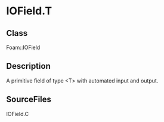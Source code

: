 # IOField.T 
## Class
Foam::IOField

## Description
A primitive field of type \<T\> with automated input and output.

## SourceFiles
IOField.C

